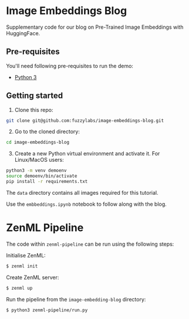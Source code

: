 # Image Embeddings Blog
Supplementary code for our blog on Pre-Trained Image Embeddings with HuggingFace.

## Pre-requisites
You'll need following pre-requisites to run the demo:

- [Python 3](https://www.python.org/downloads/)

## Getting started

1. Clone this repo:
```bash
git clone git@github.com:fuzzylabs/image-embeddings-blog.git
```

2. Go to the cloned directory:
```bash
cd image-embeddings-blog
```

3. Create a new Python virtual environment and activate it. For Linux/MacOS users:
```bash
python3 -m venv demoenv
source demoenv/bin/activate
pip install -r requirements.txt
```

The `data` directory contains all images required for this tutorial.

Use the `embbeddings.ipynb` notebook to follow along with the blog.

# ZenML Pipeline

The code within `zenml-pipeline` can be run using the following steps:

Initialise ZenML:

```bash
$ zenml init
```

Create ZenML server:

```bash
$ zenml up
```

Run the pipeline from the `image-embedding-blog` directory:

```bash
$ python3 zenml-pipeline/run.py
```
